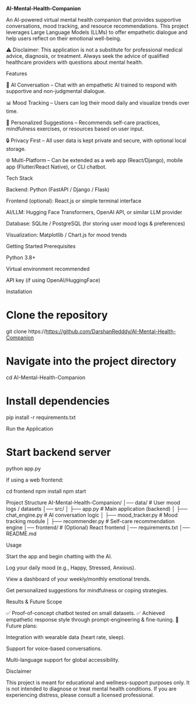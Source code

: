 **AI-Mental-Health-Companion**

An AI-powered virtual mental health companion that provides supportive conversations, mood tracking, and resource recommendations.
This project leverages Large Language Models (LLMs) to offer empathetic dialogue and help users reflect on their emotional well-being.

⚠️ Disclaimer: This application is not a substitute for professional medical advice, diagnosis, or treatment. Always seek the advice of qualified healthcare providers with questions about mental health.

Features

🧠 AI Conversation – Chat with an empathetic AI trained to respond with supportive and non-judgmental dialogue.

📊 Mood Tracking – Users can log their mood daily and visualize trends over time.

🎯 Personalized Suggestions – Recommends self-care practices, mindfulness exercises, or resources based on user input.

🔒 Privacy First – All user data is kept private and secure, with optional local storage.

🌐 Multi-Platform – Can be extended as a web app (React/Django), mobile app (Flutter/React Native), or CLI chatbot.

Tech Stack

Backend: Python (FastAPI / Django / Flask)

Frontend (optional): React.js or simple terminal interface

AI/LLM: Hugging Face Transformers, OpenAI API, or similar LLM provider

Database: SQLite / PostgreSQL (for storing user mood logs & preferences)

Visualization: Matplotlib / Chart.js for mood trends

Getting Started
Prerequisites

Python 3.8+

Virtual environment recommended

API key (if using OpenAI/HuggingFace)

Installation
# Clone the repository
git clone https://https://github.com/DarshanRedddy/AI-Mental-Health-Companion

# Navigate into the project directory
cd AI-Mental-Health-Companion

# Install dependencies
pip install -r requirements.txt

Run the Application
# Start backend server
python app.py


If using a web frontend:

cd frontend
npm install
npm start

Project Structure
AI-Mental-Health-Companion/
│── data/                # User mood logs / datasets
│── src/
│   ├── app.py           # Main application (backend)
│   ├── chat_engine.py   # AI conversation logic
│   ├── mood_tracker.py  # Mood tracking module
│   ├── recommender.py   # Self-care recommendation engine
│── frontend/            # (Optional) React frontend
│── requirements.txt
│── README.md

Usage

Start the app and begin chatting with the AI.

Log your daily mood (e.g., Happy, Stressed, Anxious).

View a dashboard of your weekly/monthly emotional trends.

Get personalized suggestions for mindfulness or coping strategies.

Results & Future Scope

✅ Proof-of-concept chatbot tested on small datasets.
✅ Achieved empathetic response style through prompt-engineering & fine-tuning.
🚀 Future plans:

Integration with wearable data (heart rate, sleep).

Support for voice-based conversations.

Multi-language support for global accessibility.

Disclaimer

This project is meant for educational and wellness-support purposes only.
It is not intended to diagnose or treat mental health conditions. If you are experiencing distress, please consult a licensed professional.
